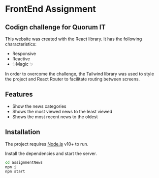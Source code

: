 # FrontEnd Assignment
## Codign challenge for Quorum IT

This website was created with the React library.
It has the following characteristics:
- Responsive
- Reactive
- ✨Magic ✨

In order to overcome the challenge, the Tailwind library was used to style the project and React Router to facilitate routing between screens.
## Features

- Show the news categories
- Shows the most viewed news to the least viewed
- Shows the most recent news to the oldest

## Installation

The project requires [Node.js](https://nodejs.org/) v10+ to run.

Install the dependencies and start the server.

```sh
cd assignmentNews
npm i
npm start
```
